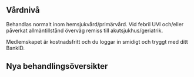 ## Vårdnivå

Behandlas normalt inom hemsjukvård/primärvård. Vid febril UVI och/eller påverkat allmäntillstånd överväg remiss till akutsjukhus/geriatrik.


Medlemskapet är kostnadsfritt och du loggar in smidigt och tryggt med ditt BankID.

## Nya behandlingsöversikter

